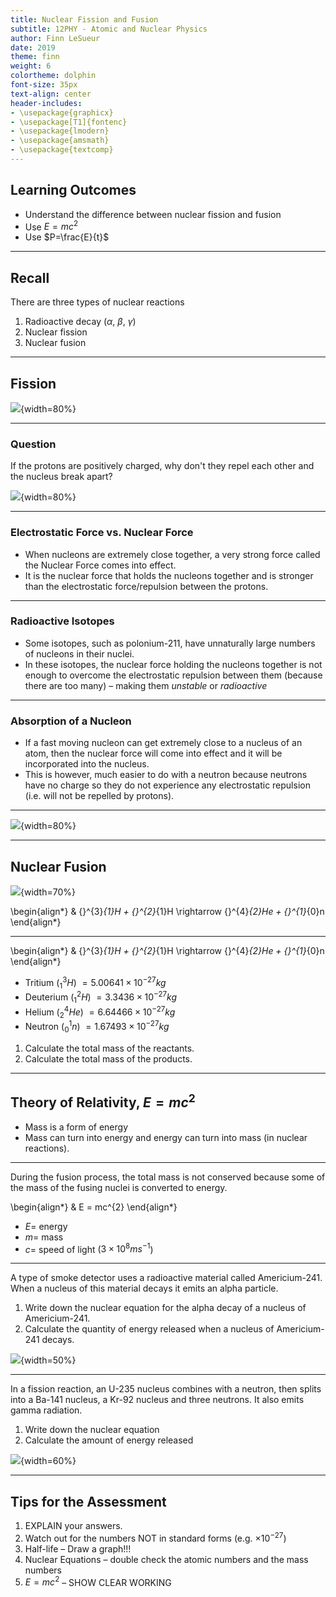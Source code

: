 ```yaml
---
title: Nuclear Fission and Fusion
subtitle: 12PHY - Atomic and Nuclear Physics
author: Finn LeSueur
date: 2019
theme: finn
weight: 6
colortheme: dolphin
font-size: 35px
text-align: center
header-includes:
- \usepackage{graphicx}
- \usepackage[T1]{fontenc}
- \usepackage{lmodern}
- \usepackage{amsmath}
- \usepackage{textcomp}
---
```


## Learning Outcomes

- Understand the difference between nuclear fission and fusion
- Use $E=mc^{2}$
- Use $P=\frac{E}{t}$

---

## Recall

There are three types of nuclear reactions

1. Radioactive decay ($\alpha$, $\beta$, $\gamma$)
2. Nuclear fission
3. Nuclear fusion

---

## Fission

![](../assets/6-nuclear-fission.jpg){width=80%}

---

### Question

If the protons are positively charged, why don't they repel each other and the nucleus break apart?

![](../assets/6-atom-diagram.png){width=80%}

---

### Electrostatic Force vs. Nuclear Force

- When nucleons are extremely close together, a very strong force called the Nuclear Force comes into effect.
- It is the nuclear force that holds the nucleons together and is stronger than the electrostatic force/repulsion between the protons.

---

### Radioactive Isotopes

- Some isotopes, such as polonium-211, have unnaturally large numbers of nucleons in their nuclei.
- In these isotopes, the nuclear force holding the nucleons together is not enough to overcome the electrostatic repulsion between them (because there are too many) – making them _unstable_ or _radioactive_

---

### Absorption of a Nucleon

- If a fast moving nucleon can get extremely close to a nucleus of an atom, then the nuclear force will come into effect and it will be incorporated into the nucleus.
- This is however, much easier to do with a neutron because neutrons have no charge so they do not experience any electrostatic repulsion (i.e. will not be repelled by protons).

---

![](../assets/6-nuclear-fission.jpg){width=80%}

---

## Nuclear Fusion

![](../assets/6-nuclear-fusion.jpg){width=70%}

\begin{align*}
    & {}^{3}_{1}H + {}^{2}_{1}H \rightarrow {}^{4}_{2}He + {}^{1}_{0}n
\end{align*}

---

\begin{align*}
    & {}^{3}_{1}H + {}^{2}_{1}H \rightarrow {}^{4}_{2}He + {}^{1}_{0}n
\end{align*}

- Tritium (${}^{3}_{1}H$) $= 5.00641 \times 10^{-27} kg$
- Deuterium (${}^{2}_{1}H$) $= 3.3436 \times 10^{-27} kg$
- Helium (${}^{4}_{2}He$) $= 6.64466 \times 10^{-27} kg$
- Neutron (${}^{1}_{0}n$) $= 1.67493 \times 10^{-27} kg$

1. Calculate the total mass of the reactants.
2. Calculate the total mass of the products.

---

## Theory of Relativity, $E = mc^{2}$

- Mass is a form of energy
- Mass can turn into energy and energy can turn into mass (in nuclear reactions).

---

During the fusion process, the total mass is not conserved because some of the mass of the fusing nuclei is converted to energy.

\begin{align*}
    & E = mc^{2}
\end{align*}

- $E =$ energy
- $m =$ mass
- $c =$ speed of light ($3\times10^{8}ms^{-1}$)

---

A type of smoke detector uses a radioactive material called Americium-241. When a nucleus of this material decays it emits an alpha particle.

1. Write down the nuclear equation for the alpha decay of a nucleus of Americium-241.
2. Calculate the quantity of energy released when a nucleus of Americium-241 decays.

![](../assets/6-smoke-detector-table.png){width=50%}

---

In a fission reaction, an U-235 nucleus combines with a neutron, then splits into a Ba-141 nucleus, a Kr-92 nucleus and three neutrons. It also emits gamma radiation.

1. Write down the nuclear equation
2. Calculate the amount of energy released

![](../assets/6-fission-table.png){width=60%}

---

## Tips for the Assessment

1. EXPLAIN your answers.
2. Watch out for the numbers NOT in standard forms (e.g. $\times 10^{-27}$)
3. Half-life – Draw a graph!!!
4. Nuclear Equations – double check the atomic numbers and the mass numbers
5. $E = mc^{2}$ – SHOW CLEAR WORKING


